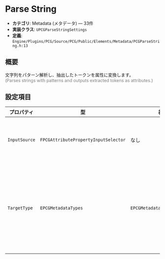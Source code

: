 # Parse String

- **カテゴリ**: Metadata (メタデータ) — 33件
- **実装クラス**: `UPCGParseStringSettings`
- **定義**: `Engine/Plugins/PCG/Source/PCG/Public/Elements/Metadata/PCGParseString.h:13`

## 概要

文字列をパターン解析し、抽出したトークンを属性に変換します。<br><span style='color:gray'>(Parses strings with patterns and outputs extracted tokens as attributes.)</span>

## 設定項目


| プロパティ | 型 | 初期値 | 説明 |
| --- | --- | --- | --- |
| `InputSource` | `FPCGAttributePropertyInputSelector` | なし | 解析対象の文字列属性。 |
| `TargetType` | `EPCGMetadataTypes` | `EPCGMetadataTypes::Integer32` | 文字列を変換する先の型（整数、浮動小数など）。 |
